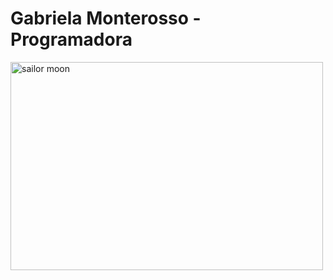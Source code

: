 <h1>Gabriela Monterosso - Programadora</h1>
<img scr="https://i.pinimg.com/originals/95/db/47/95db47805f0173d089d6df9d8d26f7b3.gif" alt="sailor moon" width="500" height="333">

